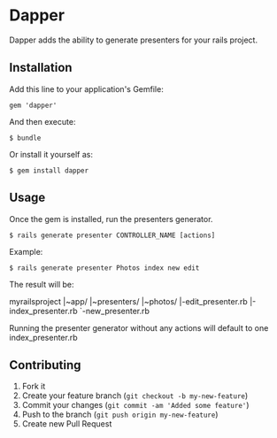# Dapper

Dapper adds the ability to generate presenters for your rails project.

## Installation

Add this line to your application's Gemfile:

    gem 'dapper'

And then execute:

    $ bundle

Or install it yourself as:

    $ gem install dapper

## Usage

Once the gem is installed, run the presenters generator.

    $ rails generate presenter CONTROLLER_NAME [actions]

Example:

    $ rails generate presenter Photos index new edit

The result will be:

myrailsproject
  |~app/
    |~presenters/
      |~photos/
        |-edit_presenter.rb
        |-index_presenter.rb
        `-new_presenter.rb
      
Running the presenter generator without any actions will default to
one index_presenter.rb


## Contributing

1. Fork it
2. Create your feature branch (`git checkout -b my-new-feature`)
3. Commit your changes (`git commit -am 'Added some feature'`)
4. Push to the branch (`git push origin my-new-feature`)
5. Create new Pull Request
